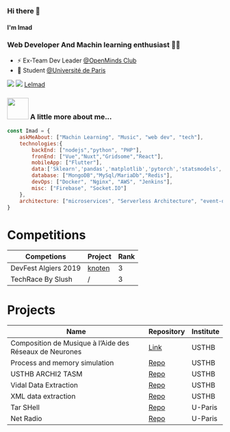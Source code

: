 ### Hi there 👋
#### I'm Imad 
### Web Developer And Machin learning enthusiast 👨‍💻 

- ⚡ Ex-Team Dev Leader [@OpenMinds Club](https://openmindsclub.net/)
- 🏫 Student [@Université de Paris](https://u-paris.fr/en/)  


[![](https://img.shields.io/badge/LinkedIn-imad-blue)](https://www.linkedin.com/in/imerz/)
[![](https://img.shields.io/badge/Gmail-imadom568%40gmail.com-red)](mailto:imadom568@gmail.com)
[LeImad](https://leimad.tech)
### <img src="https://media.giphy.com/media/VgCDAzcKvsR6OM0uWg/giphy.gif" width="50"> A little more about me...  

```javascript
const Imad = {
    askMeAbout: ["Machin Learning", "Music", "web dev", "tech"],
    technologies:{
        backEnd: ["nodejs","python", "PHP"],
        fronEnd: ["Vue","Nuxt","Gridsome","React"],
        mobileApp: ["Flutter"],
        data:['Sklearn','pandas','matplotlib','pytorch','statsmodels','R']
        database: ["MongoDB","MySql/MariaDb","Redis"],
        devOps: ["Docker", "Nginx", "AWS", "Jenkins"],
        misc: ["Firebase", "Socket.IO"]
    },
    architecture: ["microservices", "Serverless Architecture", "event-driven", "Single page applications", "PWA"],
}
```

# Competitions

| Competions           | Project                                       | Rank |
|----------------------|-----------------------------------------------|------|
| DevFest Algiers 2019 | [knoten](https://devpost.com/software/knoten) | 3    |
| TechRace By Slush    | /                                             | 3    |


# Projects

| Name                                                    | Repository                                                       | Institute |
|---------------------------------------------------------|------------------------------------------------------------------|-----------|
| Composition de Musique à l’Aide des Réseaux de Neurones | [Link](https://leimad.tech/Music_Generation__pfe.pdf)            | USTHB     |
| Process and memory simulation                           | [Repo](https://github.com/serinir/Process-and-memory-simulation) | USTHB     |
| USTHB ARCHI2 TASM                                       | [Repo](https://github.com/serinir/USTHB-ARCHI2-TASM)             | USTHB     |
| Vidal Data Extraction                                   | [Repo](https://github.com/serinir/Vidal-Data-Extraction)         | USTHB     |
| XML data extraction                                     | [Repo](https://github.com/serinir/XML-data-extraction)           | USTHB     |
| Tar SHell                                               | [Repo](https://github.com/serinir/tsh)                           | U-Paris   |
| Net Radio                                               | [Repo](https://github.com/serinir/NetRadio)                      | U-Paris   |
